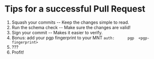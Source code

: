 # Tips for a successful Pull Request
1. Squash your commits -- Keep the changes simple to read.
2. Run the schema check -- Make sure the changes are valid!
3. Sign your commit -- Makes it easier to verify. 
4. Bonus: add your pgp fingerprint to your MNT `auth:      pgp  <pgp-fingerprint>`
3. ???
4. Profit!


